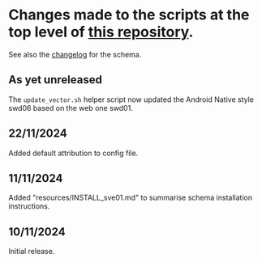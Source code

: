 # Changes made to the scripts at the top level of [this repository](https://github.com/SomeoneElseOSM/SomeoneElse-vector-extract/blob/main/README.md).  
See also the [changelog](https://github.com/SomeoneElseOSM/SomeoneElse-vector-extract/blob/main/resources/changelog_sve01.md) for the schema.

## As yet unreleased
The `update_vector.sh` helper script now updated the Android Native style swd06 based on the web one swd01.

## 22/11/2024
Added default attribution to config file.

## 11/11/2024
Added "resources/INSTALL_sve01.md" to summarise schema installation instructions.

## 10/11/2024
Initial release.
